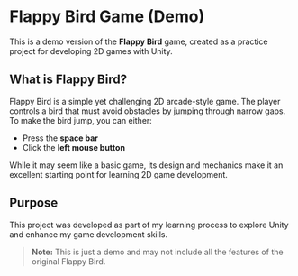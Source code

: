 # Flappy Bird Game (Demo)

This is a demo version of the **Flappy Bird** game, created as a practice project for developing 2D games with Unity.

## What is Flappy Bird?  
Flappy Bird is a simple yet challenging 2D arcade-style game. The player controls a bird that must avoid obstacles by jumping through narrow gaps. To make the bird jump, you can either:  
- Press the **space bar**  
- Click the **left mouse button**

While it may seem like a basic game, its design and mechanics make it an excellent starting point for learning 2D game development.

## Purpose  
This project was developed as part of my learning process to explore Unity and enhance my game development skills.

> **Note:** This is just a demo and may not include all the features of the original Flappy Bird.
